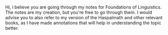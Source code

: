 Hi, i believe you are going through my notes for Foundations of Linguistics. The notes are my creation, but you're free to go through them. I would advise you to also refer to my version of the Haspalmath and other relevant books, as I have made annotations that will help in understanding the topic better.